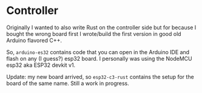 # Controller

Originally I wanted to also write Rust on the controller side but for because I bought the wrong board first I wrote/build the first version in good old Arduino flavored C++.

So, `arduino-es32` contains code that you can open in the Arduino IDE and flash on any (I guess?) esp32 board. I personally was using the NodeMCU esp32 aka ESP32 devkit v1.

Update: my new board arrived, so `esp32-c3-rust` contains the setup for the board of the same name. Still a work in progress.
